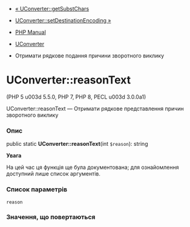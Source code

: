 - [« UConverter::getSubstChars](uconverter.getsubstchars.md)
- [UConverter::setDestinationEncoding
»](uconverter.setdestinationencoding.md)

- [PHP Manual](index.md)
- [UConverter](class.uconverter.md)
- Отримати рядкове подання причини зворотного виклику

# UConverter::reasonText

(PHP 5 u003d 5.5.0, PHP 7, PHP 8, PECL u003d 3.0.0a1)

UConverter::reasonText — Отримати рядкове представлення причин
зворотного виклику

### Опис

public static **UConverter::reasonText**(int `$reason`): string

**Увага**

На цей час ця функція ще була документована; для
ознайомлення доступний лише список аргументів.

### Список параметрів

`reason`

### Значення, що повертаються
